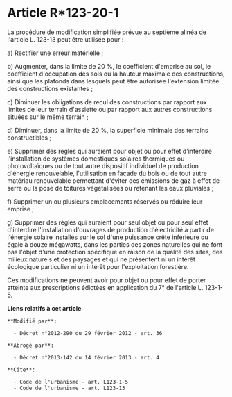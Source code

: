 # Article R*123-20-1

La procédure de modification simplifiée prévue au septième alinéa de l'article L. 123-13 peut être utilisée pour : 

a) Rectifier une erreur matérielle ; 

b) Augmenter, dans la limite de 20 %, le coefficient d'emprise au sol, le coefficient d'occupation des sols ou la hauteur
maximale des constructions, ainsi que les plafonds dans lesquels peut être autorisée l'extension limitée des constructions
existantes ; 

c) Diminuer les obligations de recul des constructions par rapport aux limites de leur terrain d'assiette ou par rapport aux
autres constructions situées sur le même terrain ; 

d) Diminuer, dans la limite de 20 %, la superficie minimale des terrains constructibles ; 

e) Supprimer des règles qui auraient pour objet ou pour effet d'interdire l'installation de systèmes domestiques solaires
thermiques ou photovoltaïques ou de tout autre dispositif individuel de production d'énergie renouvelable, l'utilisation en
façade du bois ou de tout autre matériau renouvelable permettant d'éviter des émissions de gaz à effet de serre ou la pose de
toitures végétalisées ou retenant les eaux pluviales ; 

f) Supprimer un ou plusieurs emplacements réservés ou réduire leur emprise ; 

g) Supprimer des règles qui auraient pour seul objet ou pour seul effet d'interdire l'installation d'ouvrages de production
d'électricité à partir de l'énergie solaire installés sur le sol d'une puissance crête inférieure ou égale à douze mégawatts,
dans les parties des zones naturelles qui ne font pas l'objet d'une protection spécifique en raison de la qualité des sites,
des milieux naturels et des paysages et qui ne présentent ni un intérêt écologique particulier ni un intérêt pour
l'exploitation forestière. 

Ces modifications ne peuvent avoir pour objet ou pour effet de porter atteinte aux prescriptions édictées en application du
7° de l'article L. 123-1-5.

**Liens relatifs à cet article**

	**Modifié par**:

	  - Décret n°2012-290 du 29 février 2012 - art. 36

	**Abrogé par**:

	  - Décret n°2013-142 du 14 février 2013 - art. 4

	**Cite**:

	  - Code de l'urbanisme - art. L123-1-5
	  - Code de l'urbanisme - art. L123-13
